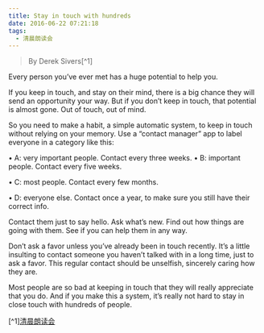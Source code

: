 ```yaml
---
title: Stay in touch with hundreds
date: 2016-06-22 07:21:18
tags:
  - 清晨朗读会
---
```



> By Derek Sivers[^1]

Every person you’ve ever met has a huge potential to help you.

If you keep in touch, and stay on their mind, there is a big chance they will send an opportunity your way. But if you don’t keep in touch, that potential is almost gone. Out of touch, out of mind.

<!-- more -->
So you need to make a habit, a simple automatic system, to keep in touch without relying on your memory. Use a “contact manager” app to label everyone in a category like this:

• A: very important people. Contact every three weeks.
• B: important people. Contact every five weeks.

• C: most people. Contact every few months.

• D: everyone else. Contact once a year, to make sure you still have their correct info.

Contact them just to say hello. Ask what’s new. Find out how things are going with them. See if you can help them in any way.

Don’t ask a favor unless you’ve already been in touch recently. It’s a little insulting to contact someone you haven’t talked with in a long time, just to ask a favor. This regular contact should be unselfish, sincerely caring how they are.

Most people are so bad at keeping in touch that they will really appreciate that you do. And if you make this a system, it’s really not hard to stay in close touch with hundreds of people.

[^1][清晨朗读会](https://mp.weixin.qq.com/s?__biz=MzI1NzIyNjU4Ng==&mid=2247483837&idx=1&sn=c286747b9bbd035257d51db9eb15d969&scene=1&srcid=0702fs1SrqScWMtWRb64FJ7p&key=77421cf58af4a6533ec3395b41eb87a8d224cf907a955b1e4eb6734e558a22ea22a41d62944d323449a32f79949bf268&ascene=0&uin=MTMzOTQ1ODU2MA%3D%3D&devicetype=iMac+MacBookPro11%2C2+OSX+OSX+10.11.5+build(15F34)&version=11020201&pass_ticket=8H7CU631D0rh6L3uzGOrz6o5ok3kAtyPqo4UlaJpIPf4EA8qwowDqU%2FfalK%2B1Rrf)
